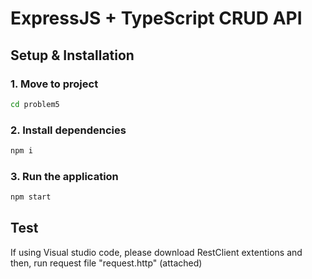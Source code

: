 # ExpressJS + TypeScript CRUD API

## Setup & Installation

### 1. Move to project

```sh
cd problem5
```

### 2. Install dependencies

```sh
npm i
```

### 3. Run the application

```sh
npm start
```

## Test

If using Visual studio code, please download RestClient extentions and then, run request file "request.http" (attached)

